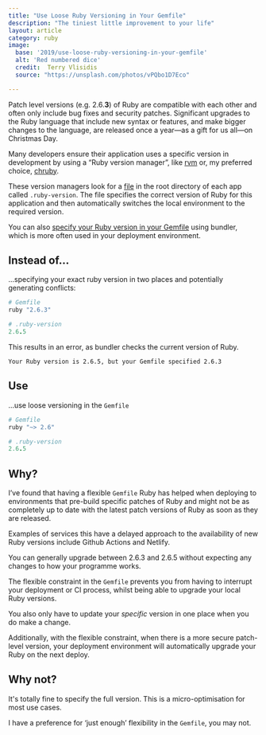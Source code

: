```yaml
---
title: "Use Loose Ruby Versioning in Your Gemfile"
description: "The tiniest little improvement to your life"
layout: article
category: ruby
image:
  base: '2019/use-loose-ruby-versioning-in-your-gemfile'
  alt: 'Red numbered dice'
  credit:  Terry Vlisidis
  source: "https://unsplash.com/photos/vPQbo1D7Eco"

---
```


Patch level versions (e.g. 2.6.**3**) of Ruby are compatible with each other and often only include bug fixes and security patches. Significant upgrades to the Ruby language that include new syntax or features, and make bigger changes to the language, are released once a year—as a gift for us all—on Christmas Day.

Many developers ensure their application uses a specific version in development by using a “Ruby version manager”, like [rvm](https://rvm.io) or, my preferred choice, [chruby](https://github.com/postmodern/chruby).

These version managers look for a [file](https://gist.github.com/fnichol/1912050) in the root directory of each app called `.ruby-version`. The file specifies the correct version of Ruby for this application and then automatically switches the local environment to the required version.

You can also [specify your Ruby version in your Gemfile](https://bundler.io/v1.12/gemfile_ruby.html) using bundler, which is more often used in your deployment environment.


## Instead of...

...specifying your exact ruby version in two places and potentially generating conflicts:

```ruby
# Gemfile
ruby "2.6.3"
```

```ruby
# .ruby-version
2.6.5
```

This results in an error, as bundler checks the current version of Ruby.

```
Your Ruby version is 2.6.5, but your Gemfile specified 2.6.3
```

## Use

...use loose versioning in the `Gemfile`

```ruby
# Gemfile
ruby "~> 2.6"
```

```ruby
# .ruby-version
2.6.5
```


## Why?

I’ve found that having a flexible `Gemfile` Ruby has helped when deploying to environments that pre-build specific patches of Ruby and might not be as completely up to date with the latest patch versions of Ruby as soon as they are released.

Examples of services this have a delayed approach to the availability of new Ruby versions include Github Actions and Netlify.

You can generally upgrade between 2.6.3 and 2.6.5 without expecting any changes to how your programme works.

The flexible constraint in the `Gemfile` prevents you from having to interrupt your deployment or CI process, whilst being able to upgrade your local Ruby versions.

You also only have to update your _specific_ version in one place when you do make a change.

Additionally, with the flexible constraint, when there is a more secure patch-level version, your deployment environment will automatically upgrade your Ruby on the next deploy.


## Why not?

It's totally fine to specify the full version. This is a micro-optimisation for most use cases.

I have a preference for ‘just enough’ flexibility in the `Gemfile`, you may not.
